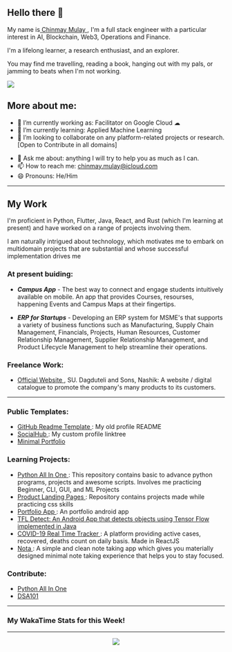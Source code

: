 ## Hello there 👋

My name is[ Chinmay Mulay ](https://www.linkedin.com/in/cmulay17/), I'm a full stack engineer with a particular interest in AI, Blockchain, Web3, Operations and Finance.

I'm a lifelong learner, a research enthusiast, and an explorer.

You may find me travelling, reading a book, hanging out with my pals, or jamming to beats when I'm not working.

![](https://komarev.com/ghpvc/?username=cmulay&style=flat-square&color=blue)

## More about me:

- 🔭 I’m currently working as: Facilitator on Google Cloud ☁
- 🌱 I’m currently learning: Applied Machine Learning
- 👯 I’m looking to collaborate on any platform-related projects or research. [Open to Contribute in all domains]
<!-- - 🤔 I’m looking for help with ...  -->
- 💬 Ask me about: anything I will try to help you as much as I can.
- 📫 How to reach me: chinmay.mulay@icloud.com
- 😄 Pronouns: He/Him

---

## My Work

I'm proficient in Python, Flutter, Java, React, and Rust (which I'm learning at present) and have worked on a range of projects involving them.

I am naturally intrigued about technology, which motivates me to embark on multidomain projects that are substantial and whose successful implementation drives me

### At present buiding:

- _**Campus App**_ - The best way to connect and engage students intuitively available on mobile. An app that provides Courses, resourses, happening Events and Campus Maps at their fingertips.

- _**ERP for Startups**_ - Developing an ERP system for MSME's that supports a variety of business functions such as Manufacturing, Supply Chain Management, Financials, Projects, Human Resources, Customer Relationship Management, Supplier Relationship Management, and Product Lifecycle Management to help streamline their operations.

### Freelance Work:

- [ Official Website ](https://github.com/cmulay/ws-sudts), SU. Dagduteli and Sons, Nashik: A website / digital catalogue to promote the company's many products to its customers.

---

### Public Templates:

- [ GitHub Readme Template ](https://github.com/cmulay/about): My old profile README
- [ SocialHub ](https://github.com/cmulay/linktree): My custom profile linktree
- [ Minimal Portfolio ](https://github.com/cmulay/minimal-portfolio)

### Learning Projects:

- [ Python All In One ](https://github.com/cmulay/python-aio) : This repository contains basic to advance python programs, projects and awesome scripts. Involves me practicing Beginner, CLI, GUI, and ML Projects
- [ Product Landing Pages ](https://github.com/cmulay/Products-Landing-Pages) : Repository contains projects made while practicing css skills
- [ Portfolio App ](https://github.com/cmulay/portfolio-app) : An portfolio android app
- [ TFL Detect: An Android App that detects objects using Tensor Flow implemented in Java ](https://github.com/cmulay/TFL-Detect)
- [ COVID-19 Real Time Tracker ](https://github.com/cmulay/COVID-19-Real-Time-Tracker) : A platform providing active cases, recovered, deaths count on daily basis. Made in ReactJS
- [ Nota ](https://github.com/cmulay/Notes-App) : A simple and clean note taking app which gives you materially designed minimal note taking experience that helps you to stay focused.

### Contribute:

- [ Python All In One ](https://github.com/cmulay/python-aio)
- [ DSA101 ](https://github.com/cmulay/DSA101)

---

### My WakaTime Stats for this Week!

<!--START_SECTION:waka-->
<!--END_SECTION:waka-->

---

<p align="center">
    <img src="https://img.shields.io/badge/THANKS%20FOR-VISITING%20❤%EF%B8%8F-informational?style=for-the-badge&logo=github"/>    
</p>
